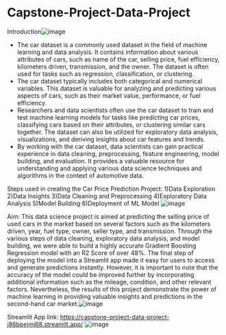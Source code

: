 # Capstone-Project-Data-Project
Introduction![image](https://github.com/Patricia1501/Capstone-Project-Data-Project/assets/130581948/2fb044ad-c6d3-428a-82a2-8a0cbe5f8faf)
* The car dataset is a commonly used dataset in the field of machine learning and data analysis. It contains information about various attributes of cars, such as name of the car, selling price, fuel efficiency, kilometers driven, transmission, and the owner. The dataset is often used for tasks such as regression, classification, or clustering.
* The car dataset typically includes both categorical and numerical variables. This dataset is valuable for analyzing and predicting various aspects of cars, such as their market value, performance, or fuel efficiency.
* Researchers and data scientists often use the car dataset to train and test machine learning models for tasks like predicting car prices, classifying cars based on their attributes, or clustering similar cars together. The dataset can also be utilized for exploratory data analysis, visualizations, and deriving insights about car features and trends.
* By working with the car dataset, data scientists can gain practical experience in data cleaning, preprocessing, feature engineering, model building, and evaluation. It provides a valuable resource for understanding and applying various data science techniques and algorithms in the context of automotive data.

Steps used in creating the Car Price Prediction Project:
1)Data Exploration
2)Data Insights
3)Data Cleaning and Preprocessing
4)Exploratory Data Analysis
5)Model Building
6)Deployment of ML Model
![image](https://github.com/Patricia1501/Capstone-Project-Data-Project/assets/130581948/49b54b7b-c7e0-4fd5-af9f-6e1b58a606f1)


Aim:
This data science project is aimed at predicting the selling price of used cars in the market based on several factors such as the kilometers driven, year, fuel type, owner, seller type, and transmission. Through the various steps of data cleaning, exploratory data analysis, and model building, we were able to build a highly accurate Gradient Boosting Regression model with an R2 Score of over 48%. The final step of deploying the model into a Streamlit app made it easy for users to access and generate predictions instantly. However, it is important to note that the accuracy of the model could be improved further by incorporating additional information such as the mileage, condition, and other relevant factors. Nevertheless, the results of this project demonstrate the power of machine learning in providing valuable insights and predictions in the second-hand car market.![image](https://github.com/Patricia1501/Capstone-Project-Data-Project/assets/130581948/f0f0557e-2af6-4106-b9ef-23a00f021b7b)

Streamlit App link: https://capstone-project-data-project-j86bpejmj68.streamlit.app/
![image](https://github.com/Patricia1501/Capstone-Project-Data-Project/assets/130581948/c01d069f-ad3c-464e-a4fb-150d53339ec0)



